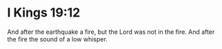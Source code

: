 # I Kings 19:12

And after the earthquake a fire, but the Lord was not in the fire. And after the fire the sound of a low whisper.
